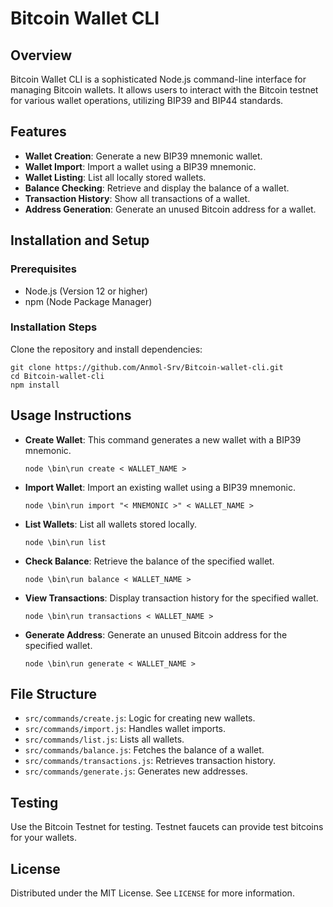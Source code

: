# Bitcoin Wallet CLI

## Overview
Bitcoin Wallet CLI is a sophisticated Node.js command-line interface for managing Bitcoin wallets. It allows users to interact with the Bitcoin testnet for various wallet operations, utilizing BIP39 and BIP44 standards.

## Features
- **Wallet Creation**: Generate a new BIP39 mnemonic wallet.
- **Wallet Import**: Import a wallet using a BIP39 mnemonic.
- **Wallet Listing**: List all locally stored wallets.
- **Balance Checking**: Retrieve and display the balance of a wallet.
- **Transaction History**: Show all transactions of a wallet.
- **Address Generation**: Generate an unused Bitcoin address for a wallet.

## Installation and Setup
### Prerequisites
- Node.js (Version 12 or higher)
- npm (Node Package Manager)

### Installation Steps
Clone the repository and install dependencies:
```
git clone https://github.com/Anmol-Srv/Bitcoin-wallet-cli.git
cd Bitcoin-wallet-cli
npm install
```

## Usage Instructions
- **Create Wallet**: This command generates a new wallet with a BIP39 mnemonic.
  ```
  node \bin\run create < WALLET_NAME >
  ```
- **Import Wallet**:  Import an existing wallet using a BIP39 mnemonic.
  ```
  node \bin\run import "< MNEMONIC >" < WALLET_NAME >
  ```
 
- **List Wallets**: List all wallets stored locally.
  ```
  node \bin\run list
  ```

- **Check Balance**:   Retrieve the balance of the specified wallet.
  ```
  node \bin\run balance < WALLET_NAME >
  ```
  
- **View Transactions**: Display transaction history for the specified wallet.
  ```
  node \bin\run transactions < WALLET_NAME >
  ```
  
- **Generate Address**:  Generate an unused Bitcoin address for the specified wallet.
  ```
  node \bin\run generate < WALLET_NAME >
  ```


## File Structure
- `src/commands/create.js`: Logic for creating new wallets.
- `src/commands/import.js`: Handles wallet imports.
- `src/commands/list.js`: Lists all wallets.
- `src/commands/balance.js`: Fetches the balance of a wallet.
- `src/commands/transactions.js`: Retrieves transaction history.
- `src/commands/generate.js`: Generates new addresses.

## Testing
Use the Bitcoin Testnet for testing. Testnet faucets can provide test bitcoins for your wallets.

## License
Distributed under the MIT License. See `LICENSE` for more information.
